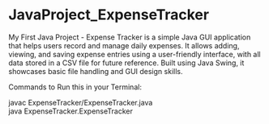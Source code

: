 # JavaProject_ExpenseTracker
My First Java Project - Expense Tracker is a simple Java GUI application that helps users record and manage daily expenses. It allows adding, viewing, and saving expense entries using a user-friendly interface, with all data stored in a CSV file for future reference. Built using Java Swing, it showcases basic file handling and GUI design skills.

Commands to Run this in your Terminal:  

javac ExpenseTracker/ExpenseTracker.java  
java ExpenseTracker.ExpenseTracker
